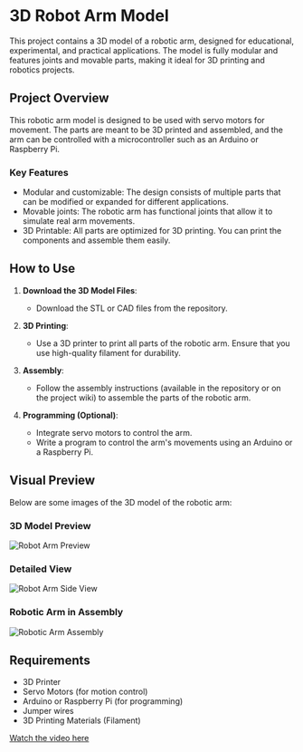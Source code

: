 # 3D Robot Arm Model

This project contains a 3D model of a robotic arm, designed for educational, experimental, and practical applications. The model is fully modular and features joints and movable parts, making it ideal for 3D printing and robotics projects.

## Project Overview

This robotic arm model is designed to be used with servo motors for movement. The parts are meant to be 3D printed and assembled, and the arm can be controlled with a microcontroller such as an Arduino or Raspberry Pi.

### Key Features
- Modular and customizable: The design consists of multiple parts that can be modified or expanded for different applications.
- Movable joints: The robotic arm has functional joints that allow it to simulate real arm movements.
- 3D Printable: All parts are optimized for 3D printing. You can print the components and assemble them easily.

## How to Use

1. **Download the 3D Model Files**:
   - Download the STL or CAD files from the repository.

2. **3D Printing**:
   - Use a 3D printer to print all parts of the robotic arm. Ensure that you use high-quality filament for durability.

3. **Assembly**:
   - Follow the assembly instructions (available in the repository or on the project wiki) to assemble the parts of the robotic arm.

4. **Programming (Optional)**:
   - Integrate servo motors to control the arm.
   - Write a program to control the arm's movements using an Arduino or a Raspberry Pi.

## Visual Preview

Below are some images of the 3D model of the robotic arm:

### 3D Model Preview
![Robot Arm Preview](https://github.com/SajaALfahmi/robot-arm/blob/main/3D%20Model%20Preview.png)

### Detailed View
![Robot Arm Side View](https://github.com/SajaALfahmi/robot-arm/blob/main/Detailed%20View.png)

### Robotic Arm in Assembly
![Robotic Arm Assembly](https://github.com/SajaALfahmi/robot-arm/blob/main/Robotic%20Arm%20in%20Assembly.png)

## Requirements

- 3D Printer
- Servo Motors (for motion control)
- Arduino or Raspberry Pi (for programming)
- Jumper wires
- 3D Printing Materials (Filament)

[Watch the video here](https://github.com/SajaALfahmi/robot-arm/blob/main/robot-arm-video.mp4)
